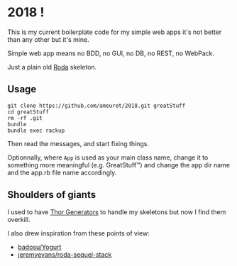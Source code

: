 # 2018 !

This is my current boilerplate code for my simple web apps it's not better
than any other but it's mine.

Simple web app means no BDD, no GUI, no DB, no REST, no WebPack.

Just a plain old [Roda](http://roda.jeremyevans.net/) skeleton.

## Usage

	git clone https://github.com/ameuret/2018.git greatStuff
	cd greatStuff
	rm -rf .git
    bundle
	bundle exec rackup
	
Then read the messages, and start fixing things.

Optionnally, where `App` is used as your main class name, change it to something more
meaningful (e.g. GreatStuff™) and change the app dir name and the app.rb file name
accordingly.

## Shoulders of giants

 I used to have [Thor Generators](https://github.com/erikhuda/thor/wiki/Generators) to
 handle my skeletons but now I find them overkill.
 
 I also drew inspiration from these points of view:
 
  * [badosu/Yogurt](https://github.com/badosu/Yogurt)
  * [jeremyevans/roda-sequel-stack](https://github.com/jeremyevans/roda-sequel-stack)
  
